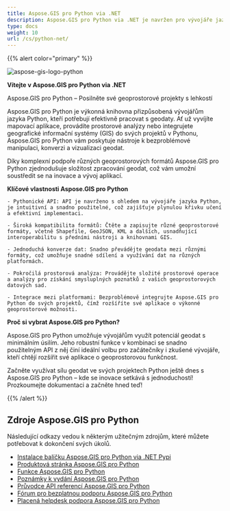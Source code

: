 ```yaml
---
title: Aspose.GIS pro Python via .NET
description: Aspose.GIS pro Python via .NET je navržen pro vývojáře jazyka Python, aby usnadnil práci s geodata uloženými v různých formátech souborů včetně GDB, KML, Shapefile, ESRI, GEOJson, GeoTiff a dalších. 
type: docs
weight: 10
url: /cs/python-net/
---
```


{{% alert color="primary" %}}

![aspose-gis-logo-python](aspose-gis-for-python-via-net_1.png)

**Vítejte v Aspose.GIS pro Python via .NET**

Aspose.GIS pro Python – Posilněte své geoprostorové projekty s lehkostí

Aspose.GIS pro Python je výkonná knihovna přizpůsobená vývojářům jazyka Python, kteří potřebují efektivně pracovat s geodaty. Ať už vyvíjíte mapovací aplikace, provádíte prostorové analýzy nebo integrujete geografické informační systémy (GIS) do svých projektů v Pythonu, Aspose.GIS pro Python vám poskytuje nástroje k bezproblémové manipulaci, konverzi a vizualizaci geodat.

Díky komplexní podpoře různých geoprostorových formátů Aspose.GIS pro Python zjednodušuje složitost zpracování geodat, což vám umožní soustředit se na inovace a vývoj aplikací.

**Klíčové vlastnosti Aspose.GIS pro Python**

    - Pythonické API: API je navrženo s ohledem na vývojáře jazyka Python, je intuitivní a snadno použitelné, což zajišťuje plynulou křivku učení a efektivní implementaci.

    - Široká kompatibilita formátů: Čtěte a zapisujte různé geoprostorové formáty, včetně Shapefile, GeoJSON, KML a dalších, usnadňující interoperabilitu s předními nástroji a knihovnami GIS.

    - Jednoduchá konverze dat: Snadno převádějte geodata mezi různými formáty, což umožňuje snadné sdílení a využívání dat na různých platformách.

    - Pokročilá prostorová analýza: Provádějte složité prostorové operace a analýzy pro získání smysluplných poznatků z vašich geoprostorových datových sad.

    - Integrace mezi platformami: Bezproblémově integrujte Aspose.GIS pro Python do svých projektů, čímž rozšíříte své aplikace o výkonné geoprostorové možnosti.

**Proč si vybrat Aspose.GIS pro Python?**

Aspose.GIS pro Python umožňuje vývojářům využít potenciál geodat s minimálním úsilím. Jeho robustní funkce v kombinaci se snadno použitelným API z něj činí ideální volbu pro začátečníky i zkušené vývojáře, kteří chtějí rozšířit své aplikace o geoprostorovou funkčnost.

Začněte využívat sílu geodat ve svých projektech Python ještě dnes s Aspose.GIS pro Python – kde se inovace setkává s jednoduchostí! Prozkoumejte dokumentaci a začněte hned teď!

{{% /alert %}}

## **Zdroje Aspose.GIS pro Python**

Následující odkazy vedou k některým užitečným zdrojům, které můžete potřebovat k dokončení svých úkolů.

- [Instalace balíčku Aspose.GIS pro Python via .NET Pypi](https://pypi.org/project/aspose-gis/)
- [Produktová stránka Aspose.GIS pro Python](https://products.aspose.com/gis/python-net/)
- [Funkce Aspose.GIS pro Python](/gis/python-net/features/)
- [Poznámky k vydání Aspose.GIS pro Python](https://releases.aspose.com/gis/python-net/release-notes/)
- [Průvodce API referencí Aspose.GIS pro Python](https://reference.aspose.com/gis/python-net)
- [Fórum pro bezplatnou podporu Aspose.GIS pro Python](https://forum.aspose.com/c/gis/33)
- [Placená helpdesk podpora Aspose.GIS pro Python](https://helpdesk.aspose.com/)
